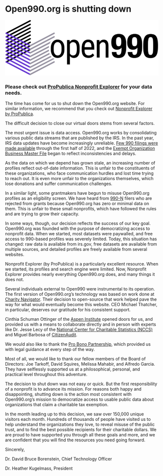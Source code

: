 # Open990.org is shutting down

![Logo](logo.svg)

### Please check out [ProPublica Nonprofit Explorer](https://projects.propublica.org/nonprofits/) for your data needs.

The time has come for us to shut down the Open990.org website. For similar information, we recommend that you check out [Nonprofit Explorer by ProPublica](https://projects.propublica.org/nonprofits/).

The difficult decision to close our virtual doors stems from several factors.

The most urgent issue is data access. Open990.org works by consolidating various public data streams that are published by the IRS. In the past year, IRS data updates have become increasingly unreliable. [Few 990 filings were made available](https://www.irs.gov/charities-non-profits/form-990-series-downloads) through the first half of 2022, and the [Exempt Organization Business Master File](https://www.irs.gov/charities-non-profits/exempt-organizations-business-master-file-extract-eo-bmf) began to reflect inconsistencies and delays. 

As the data on which we depend has grown stale, an increasing number of profiles reflect out-of-date information. This is unfair to the constituents of these organizations, who face communication hurdles and lost time trying to reach out. It is even more unfair to the organizations themselves, which lose donations and suffer communication challenges.

In a similar light, some grantmakers have begun to misuse Open990.org profiles as an eligibility screen. We have heard from [990-N](https://www.irs.gov/charities-non-profits/annual-electronic-filing-requirement-for-small-exempt-organizations-form-990-n-e-postcard) filers who are rejected from grants because Open990.org has zero or minimal data on them. This is unfair to these small nonprofits, which have followed the rules and are trying to grow their capacity.

In some ways, though, our decision reflects the success of our key goal. Open990.org was founded with the purpose of democratizing access to nonprofit data. When we started, most datasets were paywalled, and free access to 990-based profiles was severely limited. Today, this situation has changed: raw data is available from irs.gov, free datasets are available from multiple sources, and detailed profiles are freely available from several websites. 

Nonprofit Explorer (by ProPublica) is a particularly excellent resource. When we started, its profiles and search engine were limited. Now, Nonprofit Explorer provides nearly everything Open990.org does, and many things it does not.

Several individuals external to Open990 were instrumental to its operation. The first version of Open990.org’s technology was based on work done at [Charity Navigator](https://www.charitynavigator.org/index.cfm?bay=content.view&cpid=8658). Their decision to open-source that work helped pave the way for what would eventually become this website. CEO Michael Thatcher, in particular, deserves our gratitude for his consistent support.

Cinthia Schuman Ottinger of the [Aspen Institute](https://www.aspeninstitute.org/programs/program-on-philanthropy-and-social-innovation-psi-2/) opened doors for us, and provided us with a means to collaborate directly and in person with experts like Dr. Jesse Lecy of the [National Center for Charitable Statistics (NCCS)](https://nccs.urban.org/about) and Miguel Barbosa of [CitizenAudit](https://www.citizenaudit.org/). 

We would also like to thank the [Pro Bono Partnership](https://www.probonopartner.org/), which provided us with legal guidance at every step of the way.

Most of all, we would like to thank our fellow members of the Board of Directors: Joe Tarkoff, David Squires, Melissa Mahabir, and Alfredo Garcia. They have selflessly supported us at a philosophical, personal, and practical level throughout this adventure.

The decision to shut down was not easy or quick. But the first responsibility of a nonprofit is to advance its mission. For reasons both happy and disappointing, shutting down is the action most consistent with Open990.org’s mission to democratize access to usable public data about organizations that claim a charitable tax exemption.

In the month leading up to this decision, we saw over 150,000 unique visitors each month. Hundreds of thousands of people have visited us to help understand the organizations they love, to reveal misuse of the public trust, and to find the best possible recipients for their charitable dollars. We are proud to have supported you through all these goals and more, and we are confident that you will find the resources you need going forward.

Sincerely,

Dr. David Bruce Borenstein, Chief Technology Officer

Dr. Heather Kugelmass, President
